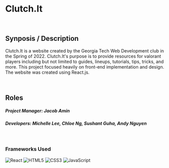 # Clutch.It

<br>

## Synposis / Description
Clutch.It is a website created by the Georgia Tech Web Development club in the Spring of 2022. Clutch.It's purpose is to provide resources for valorant players including but not limited to guides, lineups, tutorials, tips, tricks, and more. This project focused heavily on front-end implementation and design. The website was created using React.js.

<br>

## Roles
##### Project Manager: Jacob Amin <br>
##### Developers: Michelle Lee, Chloe Ng, Sushant Guha, Andy Nguyen   <br>


<br>

### Frameworks Used
![React](https://img.shields.io/badge/react-%2320232a.svg?style=for-the-badge&logo=react&logoColor=%2361DAFB)
![HTML5](https://img.shields.io/badge/html5-%23E34F26.svg?style=for-the-badge&logo=html5&logoColor=white)
![CSS3](https://img.shields.io/badge/css3-%231572B6.svg?style=for-the-badge&logo=css3&logoColor=white)
![JavaScript](https://img.shields.io/badge/javascript-%23323330.svg?style=for-the-badge&logo=javascript&logoColor=%23F7DF1E)
